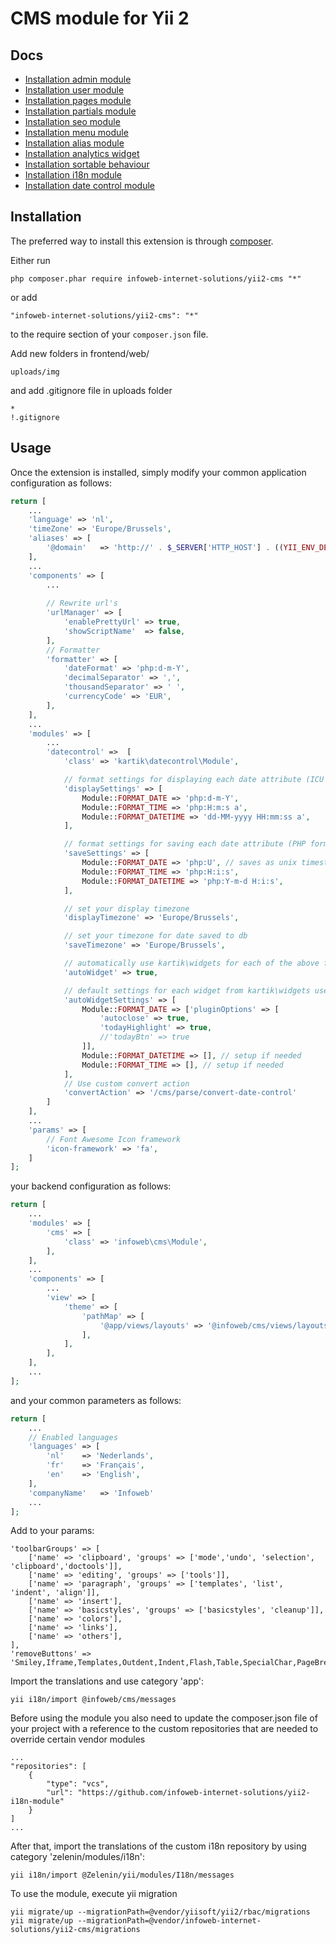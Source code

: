 CMS module for Yii 2
========================

Docs
-----
- [Installation admin module](https://github.com/mdmsoft/yii2-admin)
- [Installation user module](https://github.com/infoweb-internet-solutions/yii2-cms-user)
- [Installation pages module](https://github.com/infoweb-internet-solutions/yii2-cms-pages)
- [Installation partials module](https://github.com/infoweb-internet-solutions/yii2-cms-partials)
- [Installation seo module](https://github.com/infoweb-internet-solutions/yii2-cms-seo)
- [Installation menu module](https://github.com/infoweb-internet-solutions/yii2-cms-menu)
- [Installation alias module](https://github.com/infoweb-internet-solutions/yii2-cms-alias)
- [Installation analytics widget](https://github.com/infoweb-internet-solutions/yii2-cms-analytics)
- [Installation sortable behaviour](https://github.com/infoweb-internet-solutions/yii2-sortable-behaviour)
- [Installation i18n module](https://github.com/zelenin/yii2-i18n-module)
- [Installation date control module](https://github.com/kartik-v/yii2-datecontrol)

Installation
------------

The preferred way to install this extension is through [composer](http://getcomposer.org/download/).

Either run

```
php composer.phar require infoweb-internet-solutions/yii2-cms "*"
```

or add

```
"infoweb-internet-solutions/yii2-cms": "*"
```

to the require section of your `composer.json` file.

Add new folders in frontend/web/

```
uploads/img
```

and add .gitignore file in uploads folder

```
*
!.gitignore
```


Usage
-----

Once the extension is installed, simply modify your common application configuration as follows:

```php
return [
    ...
    'language' => 'nl',
    'timeZone' => 'Europe/Brussels',
    'aliases' => [
        '@domain'   => 'http://' . $_SERVER['HTTP_HOST'] . ((YII_ENV_DEV) ? '/name-of-the-folder-in-your-localhost' : '')
    ],
    ...
    'components' => [
        ...        
        
        // Rewrite url's
        'urlManager' => [
            'enablePrettyUrl' => true,
            'showScriptName'  => false,
        ],
        // Formatter
        'formatter' => [
            'dateFormat' => 'php:d-m-Y',
            'decimalSeparator' => ',',
            'thousandSeparator' => ' ',
            'currencyCode' => 'EUR',
        ],
    ],
    ...
    'modules' => [
        ...
        'datecontrol' =>  [
            'class' => 'kartik\datecontrol\Module',

            // format settings for displaying each date attribute (ICU format example)
            'displaySettings' => [
                Module::FORMAT_DATE => 'php:d-m-Y',
                Module::FORMAT_TIME => 'php:H:m:s a',
                Module::FORMAT_DATETIME => 'dd-MM-yyyy HH:mm:ss a',
            ],

            // format settings for saving each date attribute (PHP format example)
            'saveSettings' => [
                Module::FORMAT_DATE => 'php:U', // saves as unix timestamp
                Module::FORMAT_TIME => 'php:H:i:s',
                Module::FORMAT_DATETIME => 'php:Y-m-d H:i:s',
            ],

            // set your display timezone
            'displayTimezone' => 'Europe/Brussels',

            // set your timezone for date saved to db
            'saveTimezone' => 'Europe/Brussels',

            // automatically use kartik\widgets for each of the above formats
            'autoWidget' => true,

            // default settings for each widget from kartik\widgets used when autoWidget is true
            'autoWidgetSettings' => [
                Module::FORMAT_DATE => ['pluginOptions' => [
                    'autoclose' => true,
                    'todayHighlight' => true,
                    //'todayBtn' => true
                ]],
                Module::FORMAT_DATETIME => [], // setup if needed
                Module::FORMAT_TIME => [], // setup if needed
            ],
            // Use custom convert action
            'convertAction' => '/cms/parse/convert-date-control'
        ]
    ],
    ...
    'params' => [
        // Font Awesome Icon framework
        'icon-framework' => 'fa',  
    ]
];
```

your backend configuration as follows:

```php
return [
    ...
    'modules' => [
        'cms' => [
            'class' => 'infoweb\cms\Module',
        ],
    ],
    ...
    'components' => [
        ...
        'view' => [
            'theme' => [
                'pathMap' => [
                    '@app/views/layouts' => '@infoweb/cms/views/layouts',
                ],
            ],
        ],
    ],
    ...
];
```

and your common parameters as follows:

```php
return [
    ...
    // Enabled languages
    'languages' => [
        'nl'    => 'Nederlands',
        'fr'    => 'Français',
        'en'    => 'English',
    ],
    'companyName'   => 'Infoweb'
    ...
];
```

Add to your params:
```
'toolbarGroups' => [
    ['name' => 'clipboard', 'groups' => ['mode','undo', 'selection', 'clipboard','doctools']],
    ['name' => 'editing', 'groups' => ['tools']],
    ['name' => 'paragraph', 'groups' => ['templates', 'list', 'indent', 'align']],
    ['name' => 'insert'],
    ['name' => 'basicstyles', 'groups' => ['basicstyles', 'cleanup']],
    ['name' => 'colors'],
    ['name' => 'links'],
    ['name' => 'others'],
],
'removeButtons' => 'Smiley,Iframe,Templates,Outdent,Indent,Flash,Table,SpecialChar,PageBreak',
```

Import the translations and use category 'app':
```
yii i18n/import @infoweb/cms/messages
```

Before using the module you also need to update the composer.json file of your project
with a reference to the custom repositories that are needed to override certain
vendor modules
```
...
"repositories": [
    {
        "type": "vcs",
        "url": "https://github.com/infoweb-internet-solutions/yii2-i18n-module"
    }
]
...
```

After that, import the translations of the custom i18n repository by using category 'zelenin/modules/i18n':
```
yii i18n/import @Zelenin/yii/modules/I18n/messages
```

To use the module, execute yii migration
```
yii migrate/up --migrationPath=@vendor/yiisoft/yii2/rbac/migrations
yii migrate/up --migrationPath=@vendor/infoweb-internet-solutions/yii2-cms/migrations
```
